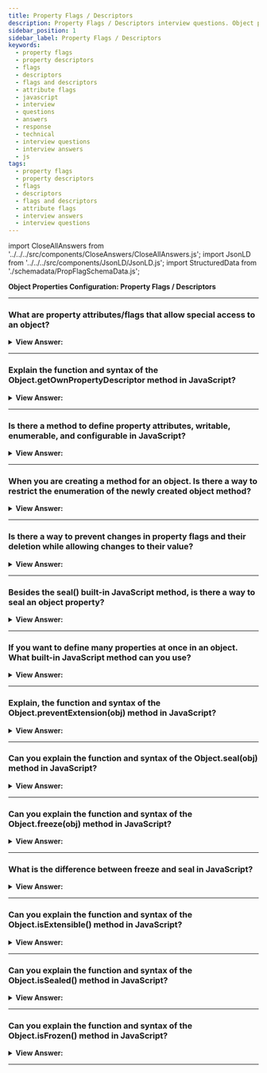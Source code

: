 ```yaml
---
title: Property Flags / Descriptors
description: Property Flags / Descriptors interview questions. Object property attributes/flags include writeable, enumerable, and configurable flags. Interview Answers
sidebar_position: 1
sidebar_label: Property Flags / Descriptors
keywords:
  - property flags
  - property descriptors
  - flags
  - descriptors
  - flags and descriptors
  - attribute flags
  - javascript
  - interview
  - questions
  - answers
  - response
  - technical
  - interview questions
  - interview answers
  - js
tags:
  - property flags
  - property descriptors
  - flags
  - descriptors
  - flags and descriptors
  - attribute flags
  - interview answers
  - interview questions
---
```


import CloseAllAnswers from '../../../src/components/CloseAnswers/CloseAllAnswers.js';
import JsonLD from '../../../src/components/JsonLD/JsonLD.js';
import StructuredData from './schemadata/PropFlagSchemaData.js';

<JsonLD data={StructuredData} />

<head>
  <title>Property Flags / Descriptors | JavaScript Interview Answers</title>
</head>

**Object Properties Configuration: Property Flags / Descriptors**

<CloseAllAnswers />

---

### What are property attributes/flags that allow special access to an object?

<details>
  <summary><strong>View Answer:</strong></summary>
  <div>
  <div><strong>Interview Response:</strong> In JavaScript, Objects have three unique properties called attributes or flags. The object property attributes/flags include writeable, enumerable, and configurable flags. All three unique attributes are Boolean types requiring a setting to be true or false.</div><br />
  <div><strong>Technical Response:</strong> In JavaScript, Objects have three special properties called attributes or flags. The object property attributes/flags include writeable, enumerable, and configurable flags. All three special attributes are Boolean types requiring a setting to be true or false. The writable property attribute, if true, the value can be changed, and otherwise, it is read-only. If this property appears during the enumeration of the properties on the related object. The enumerable object attribute is true. The configurable property flag, if true, the property can be deleted, and these attributes can be modified; otherwise, not. All three of these special object attributes are set to false by default (According to the MDN), but when you invoke getOwnPropertyDescriptor it returns true (utterly confusing).
  </div><br />
  <div><strong className="codeExample">Code Example:</strong><br /><br />

  <div></div>

```js
let user = {
  name: 'John',
};

let descriptor = Object.getOwnPropertyDescriptor(user, 'name');

console.log(JSON.stringify(descriptor, null, 2));
```

  </div><br />
  <div><strong className="codeExample">Output:</strong><br /><br />

  <div></div>

```json
{
  "value": "John",
  "writable": true,
  "enumerable": true,
  "configurable": true
}
```

  </div>
  </div>
</details>

---

### Explain the function and syntax of the Object.getOwnPropertyDescriptor method in JavaScript?

<details>
  <summary><strong>View Answer:</strong></summary>
  <div>
  <div><strong>Interview Response:</strong> The Object.getOwnPropertyDescriptor() method returns an object describing the configuration of specific properties on a given object. The returned object returns all object properties and attributes. By default, property attributes include writable, enumerable, and configurable with a Boolean return value set to true.</div><br />
  <div><strong>Technical Response:</strong> The Object.getOwnPropertyDescriptor() method returns an object describing the configuration of a specific property on a given object (that is, one directly presents on an object and not in the object's prototype chain). The object returned is mutable but mutating the object does not affect the original property's configuration. The obj is the object you are acting on, and the property name is the property you are attempting to extract the description of programmatically.
  </div><br />
  <div><strong className="codeExample">Code Example:</strong><br /><br />

<strong className="codeExample">Syntax:</strong> Object.getOwnPropertyDescriptor(obj, propertyName);<br /><br />

  <div></div>

```js
let user = {
  name: 'John',
};

let descriptor = Object.getOwnPropertyDescriptor(user, 'name');

console.log(JSON.stringify(descriptor, null, 2));
/* property descriptor:
{
  "value": "John",
  "writable": true,
  "enumerable": true,
  "configurable": true
}
*/
```

  </div>
  </div>
</details>

---

### Is there a method to define property attributes, writable, enumerable, and configurable in JavaScript?

<details>
  <summary><strong>View Answer:</strong></summary>
  <div>
  <div><strong>Interview Response:</strong> Yes, we can use the Object.defineProperty() method to change or set the property attributes.
</div><br />
  <div><strong className="codeExample">Code Example:</strong><br /><br />

<strong>Syntax: </strong> Object.defineProperty(obj, prop, descriptor);<br /><br />

  <div></div>

```js
let user = {};

let user = {};

Object.defineProperty(user, 'name', {
  value: 'John',
});

let descriptor = Object.getOwnPropertyDescriptor(user, 'name');

console.log(JSON.stringify(descriptor, null, 2));
/*
{
  "value": "John",
  "writable": false,
  "enumerable": false,
  "configurable": false
}
 */
```

---

:::note
You should note that writable, enumerable, and configurable are all set to false, by default, on empty objects. If you do not set the property attributes when using the defineProperty method on empty objects, they return false by default.
:::

  </div>
  </div>
</details>

---

### When you are creating a method for an object. Is there a way to restrict the enumeration of the newly created object method?

<details>
  <summary><strong>View Answer:</strong></summary>
  <div>
  <div><strong>Interview Response:</strong> Yes, you can define the property directly and set the property's enumerable attribute to false.
</div><br />
  <div><strong className="codeExample">Code Example:</strong><br /><br />

  <div></div>

```js
let user = {
  name: 'John',
  toString() {
    return this.name;
  },
};

Object.defineProperty(user, 'toString', {
  enumerable: false,
});

// Now our custom toString method disappears:
for (let key in user) console.log(key); // returns name, but no toString
```

---

:::note
We should note that they are all set to false by default when using the defineProperty method on an empty Object.
:::

  </div>
  </div>
</details>

---

### Is there a way to prevent changes in property flags and their deletion while allowing changes to their value?

<details>
  <summary><strong>View Answer:</strong></summary>
  <div>
  <div><strong>Interview Response:</strong> Yes, you can use the Object.defineProperty() method and set the configurable property flag to false.
</div><br />
  <div><strong className="codeExample">Code Example:</strong><br /><br />

  <div></div>

```js
let user = {
  name: 'John',
};

Object.defineProperty(user, 'name', {
  configurable: false,
});

user.name = 'Pete'; // works fine
delete user.name; // Error
```

  </div>
  </div>
</details>

---

### Besides the seal() built-in JavaScript method, is there a way to seal an object property?

<details>
  <summary><strong>View Answer:</strong></summary>
  <div>
  <div><strong>Interview Response:</strong> Yes, you can use the Object.defineProperty() method and set configurable and writable property flags to false. This approach ensures that the object cannot be overwritten or re-configured. We should note that once making a property non-configurable is a one-way road, and we cannot change it back with defineProperty.
</div><br />
  <div><strong className="codeExample">Code Example:</strong><br /><br />

  <div></div>

```js
let user = {
  name: 'John',
};

Object.defineProperty(user, 'name', {
  writable: false,
  configurable: false,
});

// won't be able to change user.name or its flags
// this won't work:
user.name = 'Pete';
delete user.name;
Object.defineProperty(user, 'name', { value: 'Pete' });
```

  </div>
  </div>
</details>

---

### If you want to define many properties at once in an object. What built-in JavaScript method can you use?

<details>
  <summary><strong>View Answer:</strong></summary>
  <div>
  <div><strong>Interview Response:</strong> The correct built-in JavaScript object method that we use to define multiple properties is the Object.defineProperties() method.
</div><br />
  <div><strong className="codeExample">Code Example:</strong><br /><br />

  <div></div>

```js
let obj = {};

Object.defineProperties(obj, {
  name: {
    value: 'Jane',
    writable: true,
  },
  surname: {
    value: 'Doe',
    writable: false,
  },
  // etc. etc.
});

console.log(obj.name); // returns Jane
```

  </div>
  </div>
</details>

---

### Explain, the function and syntax of the Object.preventExtension(obj) method in JavaScript?

<details>
  <summary><strong>View Answer:</strong></summary>
  <div>
  <div><strong>Interview Response:</strong> An object is extensible if new properties get added to it. The Object.preventExtensions method marks an object as no longer extensible so that it does not properties beyond the ones it had when it gets marked as non-extensible.
</div><br />
  <div><strong className="codeExample">Code Example:</strong><br /><br />

<strong>Syntax:</strong> Object.preventExtensions(obj);<br /><br />

  <div></div>

```js
const object1 = {};

Object.preventExtensions(object1);

try {
  Object.defineProperty(object1, 'property1', {
    value: 42,
  });
} catch (e) {
  console.log(e.message);
}
// expected output: TypeError: Cannot define property property1, object is not extensible
```

---

:::note
You should note that the attributes of a non-extensible object can still be erased in general. Adding additional attributes to a non-extensible object fails silently or with a TypeError (most commonly, but not exclusively, when strict mode is enabled).
:::

  </div>
  </div>
</details>

---

### Can you explain the function and syntax of the Object.seal(obj) method in JavaScript?

<details>
  <summary><strong>View Answer:</strong></summary>
  <div>
  <div><strong>Interview Response:</strong> By default, objects are extensible, meaning new properties get added to them. Sealing an object prevents adding new properties and marks all existing properties as non-configurable. This behavior has the effect of making the set of properties on the object fixed. Making all properties non-configurable also prevents them from being converted from data properties to accessor properties and vice versa. Still, it does not prevent the values of data properties from being changed.
</div><br />
  <div><strong className="codeExample">Code Example:</strong><br /><br />

<strong>Syntax:</strong> Object.seal(obj);<br /><br />

  <div></div>

```js
const object1 = {
  property1: 42,
};

Object.seal(object1);
object1.property1 = 33;
console.log(object1.property1);
// expected output: 33

delete object1.property1; // cannot delete when sealed
console.log(object1.property1);
// expected output: 33
```

---

:::note
Attempting to delete or add properties to a sealed object, convert a data property to an accessor, or vice versa, fails, either silently or by throwing a TypeError (most commonly, although not exclusively, when in strict mode code).
:::

  </div>
  </div>
</details>

---

### Can you explain the function and syntax of the Object.freeze(obj) method in JavaScript?

<details>
  <summary><strong>View Answer:</strong></summary>
  <div>
  <div><strong>Interview Response:</strong> The Object.freeze() method freezes an object. It is impossible to modify a frozen object. When an object is frozen, it is impossible to add new properties, delete properties, change the enumerability, configurability, or writability of its properties, or change property values. Furthermore, freezing an item prevents its prototype from being modified. The item that was passed in is returned by Object.freeze().
</div><br />
  <div><strong className="codeExample">Code Example:</strong><br /><br />

<strong>Syntax:</strong> Object.freeze(obj);<br /><br />

  <div></div>

```js
const obj = {
  prop: 42,
};

Object.freeze(obj);

obj.prop = 33;
// Throws an error in strict mode

console.log(obj.prop);
// expected output: 42
```

  </div>
  </div>
</details>

---

### What is the difference between freeze and seal in JavaScript?

<details>
  <summary><strong>View Answer:</strong></summary>
  <div>
  <div><strong>Interview Response:</strong> We use both freeze and seal to create non-extensible objects, but there are many differences between them. Object.seal() allows changes to the existing properties of an object while Object.freeze() does not. Object.freeze() makes an object immune to everything; even little changes cannot get made. Object.seal() prevents from deletion of existing properties but cannot prevent them from external changes.
</div>
  </div>
</details>

---

### Can you explain the function and syntax of the Object.isExtensible() method in JavaScript?

<details>
  <summary><strong>View Answer:</strong></summary>
  <div>
  <div><strong>Interview Response:</strong> The Object.isExtensible() method determines if an object is extensible (whether it can have new properties added to it). The Object.isExtensible(obj) method returns a Boolean indicating whether the given object is extensible.
</div><br />
  <div><strong className="codeExample">Code Example:</strong><br /><br />

<strong>Syntax:</strong> Object.isExtensible();<br /><br />

  <div></div>

```js
const object1 = {};

console.log(Object.isExtensible(object1));
// expected output: true

Object.preventExtensions(object1);

console.log(Object.isExtensible(object1));
// expected output: false
```

  </div>
  </div>
</details>

---

### Can you explain the function and syntax of the Object.isSealed() method in JavaScript?

<details>
  <summary><strong>View Answer:</strong></summary>
  <div>
  <div><strong>Interview Response:</strong> The Object.isSealed() method determines if an object gets sealed or not. The Object.isSealed(obj) method returns a Boolean true or false, indicating whether the given object remains sealed.
</div><br />
  <div><strong className="codeExample">Code Example:</strong><br /><br />

<strong>Syntax: </strong> Object.isSealed(obj);<br /><br />

  <div></div>

```js
const object1 = {
  property1: 42,
};

console.log(Object.isSealed(object1));
// expected output: false

Object.seal(object1);

console.log(Object.isSealed(object1));
// expected output: true
```

  </div>
  </div>
</details>

---

### Can you explain the function and syntax of the Object.isFrozen() method in JavaScript?

<details>
  <summary><strong>View Answer:</strong></summary>
  <div>
  <div><strong>Interview Response:</strong> The Object.isFrozen() determines if an object is frozen and returns a Boolean indicating whether the given object is frozen. An object is frozen if and only if it is not extensible, all its properties are non-configurable, and all its data properties (that is, properties which are not accessor properties with getter or setter components) are non-writable.
</div><br />
  <div><strong className="codeExample">Code Example:</strong><br /><br />

<strong>Syntax: </strong> Object.isFrozen(obj);<br /><br />

  <div></div>

```js
const object1 = {
  property1: 42,
};

console.log(Object.isFrozen(object1));
// expected output: false

Object.freeze(object1);

console.log(Object.isFrozen(object1));
// expected output: true
```

  </div>
  </div>
</details>

---
